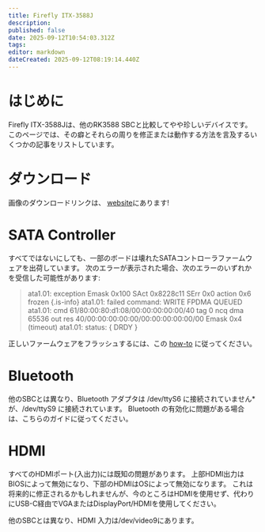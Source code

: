 ```yaml
---
title: Firefly ITX-3588J
description:
published: false
date: 2025-09-12T10:54:03.312Z
tags:
editor: markdown
dateCreated: 2025-09-12T08:19:14.440Z
---
```


# はじめに

Firefly ITX-3588Jは、他のRK3588 SBCと比較してやや珍しいデバイスです。 このページでは、その癖とそれらの周りを修正または動作する方法を言及するいくつかの記事をリストしています。

# ダウンロード

画像のダウンロードリンクは、 [website](https://bredos.org/download.html)にあります!

# SATA Controller

すべてではないにしても、一部のボードは壊れたSATAコントローラファームウェアを出荷しています。
次のエラーが表示された場合、次のエラーのいずれかを受信した可能性があります:

> ata1.01: exception Emask 0x100 SAct 0x8228c11 SErr 0x0 action 0x6 frozen
> {.is-info}
> ata1.01: failed command: WRITE FPDMA QUEUED
> ata1.01: cmd 61/80:00:80:d1:08/00:00:00:00:00/40 tag 0 ncq dma 65536 out
> res 40/00:00:00:00:00/00:00:00:00:00/00 Emask 0x4 (timeout)
> ata1.01: status: { DRDY }

正しいファームウェアをフラッシュするには、この [how-to](/en/ITX-3588J/sata-firmware-fix) に従ってください。

# Bluetooth

他のSBCとは異なり、Bluetooth アダプタは /dev/ttyS6 に接続されていません\* が、/dev/ttyS9 に接続されています。 Bluetooth の有効化に問題がある場合は、こちらのガイドに従ってください。

# HDMI

すべてのHDMIポート(入出力)には既知の問題があります。 上部HDMI出力はBIOSによって無効になり、下部のHDMIはOSによって無効になります。 これは将来的に修正されるかもしれませんが、今のところはHDMIを使用せず、代わりにUSB-C経由でVGAまたはDisplayPort/HDMIを使用してください。

他のSBCとは異なり、HDMI 入力は/dev/video9にあります。